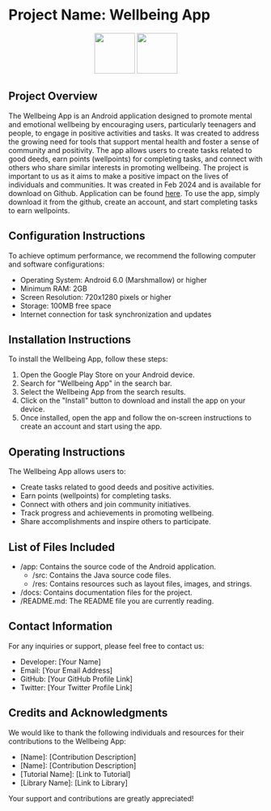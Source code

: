 

# Project Name: Wellbeing App <br>
<div align="center">
  <img src="https://github.com/samirsuroshe18/WellBeing-app---Android-studio/assets/130245723/57dd9a45-2b6b-436b-8ea3-31ee6f6e9554" width="80" height="80" >
  <a href="https://github.com/samirsuroshe18/WellBeing-app---Android-studio/releases/latest/">
<img src="https://github.com/samirsuroshe18/WellBeing-app---Android-studio/assets/130245723/f2d2622b-2fd1-4576-af9e-68ec0e56c79e" height="80">
</a>
</div>

## Project Overview
The Wellbeing App is an Android application designed to promote mental and emotional wellbeing by encouraging users, particularly teenagers and people, to engage in positive activities and tasks. It was created to address the growing need for tools that support mental health and foster a sense of community and positivity. The app allows users to create tasks related to good deeds, earn points (wellpoints) for completing tasks, and connect with others who share similar interests in promoting wellbeing. The project is important to us as it aims to make a positive impact on the lives of individuals and communities. It was created in Feb 2024 and is available for download on Github. Application can be found [here](https://github.com/samirsuroshe18/WellBeing-app---Android-studio/releases/latest/). To use the app, simply download it from the github, create an account, and start completing tasks to earn wellpoints.

## Configuration Instructions
To achieve optimum performance, we recommend the following computer and software configurations:
- Operating System: Android 6.0 (Marshmallow) or higher
- Minimum RAM: 2GB
- Screen Resolution: 720x1280 pixels or higher
- Storage: 100MB free space
- Internet connection for task synchronization and updates

## Installation Instructions
To install the Wellbeing App, follow these steps:
1. Open the Google Play Store on your Android device.
2. Search for "Wellbeing App" in the search bar.
3. Select the Wellbeing App from the search results.
4. Click on the "Install" button to download and install the app on your device.
5. Once installed, open the app and follow the on-screen instructions to create an account and start using the app.

## Operating Instructions
The Wellbeing App allows users to:
- Create tasks related to good deeds and positive activities.
- Earn points (wellpoints) for completing tasks.
- Connect with others and join community initiatives.
- Track progress and achievements in promoting wellbeing.
- Share accomplishments and inspire others to participate.

## List of Files Included
- /app: Contains the source code of the Android application.
  - /src: Contains the Java source code files.
  - /res: Contains resources such as layout files, images, and strings.
- /docs: Contains documentation files for the project.
- /README.md: The README file you are currently reading.

## Contact Information
For any inquiries or support, please feel free to contact us:
- Developer: [Your Name]
- Email: [Your Email Address]
- GitHub: [Your GitHub Profile Link]
- Twitter: [Your Twitter Profile Link]

## Credits and Acknowledgments
We would like to thank the following individuals and resources for their contributions to the Wellbeing App:
- [Name]: [Contribution Description]
- [Name]: [Contribution Description]
- [Tutorial Name]: [Link to Tutorial]
- [Library Name]: [Link to Library]

Your support and contributions are greatly appreciated!




